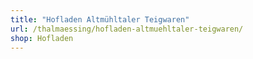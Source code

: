 ```yaml
---
title: "Hofladen Altmühltaler Teigwaren"
url: /thalmaessing/hofladen-altmuehltaler-teigwaren/
shop: Hofladen
---
```

